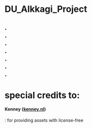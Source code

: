 DU_Alkkagi_Project
==================
.   
.   
.   
.   
.   
.   
.   
---------
   
# special credits to:   
#### Kenney ([kenney.nl](https://kenney.nl))   
: for providing assets with license-free
